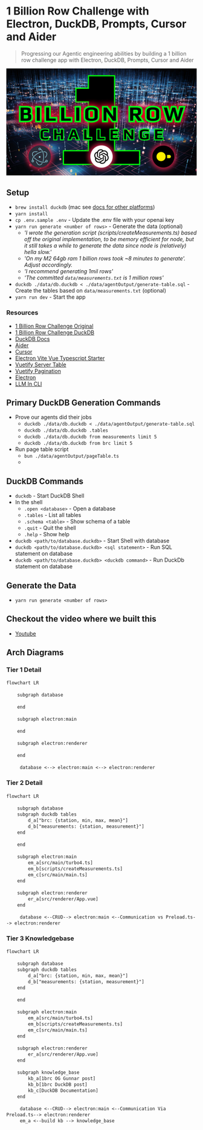 # 1 Billion Row Challenge with Electron, DuckDB, Prompts, Cursor and Aider
> Progressing our Agentic engineering abilities by building a 1 billion row challenge app with Electron, DuckDB, Prompts, Cursor and Aider

![1brc](img/1brc.png)

## Setup
- `brew install duckdb` (mac see [docs for other platforms](https://duckdb.org/docs/installation/?version=latest&environment=cli&installer=binary&platform=win))
- `yarn install`
- `cp .env.sample .env` - Update the .env file with your openai key
- `yarn run generate <number of rows>` - Generate the data (optional)
  - *'I wrote the generation script (scripts/createMeasurements.ts) based off the original implementation, to be memory efficient for node, but it still takes a while to generate the data since node is (relatively) hella slow.'*
  - *'On my M2 64gb ram 1 billion rows took ~8 minutes to generate'. Adjust accordingly.*
  - *'I recommend generating 1mil rows'*
  - *'The committed `data/measurements.txt` is 1 million rows'*
- `duckdb ./data/db.duckdb < ./data/agentOutput/generate-table.sql` - Create the tables based on `data/measurements.txt` (optional)
- `yarn run dev` - Start the app

### Resources
- [1 Billion Row Challenge Original](https://www.morling.dev/blog/one-billion-row-challenge/)
- [1 Billion Row Challenge DuckDB](https://rmoff.net/2024/01/03/1%EF%B8%8F%E2%83%A3%EF%B8%8F-1brc-in-sql-with-duckdb/)
- [DuckDB Docs](https://duckdb.org/)
- [Aider](https://aider.chat/)
- [Cursor](https://cursor.sh/)
- [Electron Vite Vue Typescript Starter](https://github.com/Deluze/electron-vue-template)
- [Vuetify Server Table](https://vuetifyjs.com/en/components/data-tables/server-side-tables/#examples)
- [Vuetify Pagination](https://vuetifyjs.com/en/components/paginations/#disabled)
- [Electron](https://www.electronjs.org/)
- [LLM In CLI](https://github.com/simonw/llm)

## Primary DuckDB Generation Commands
- Prove our agents did their jobs
  - `duckdb ./data/db.duckdb < ./data/agentOutput/generate-table.sql`
  - `duckdb ./data/db.duckdb .tables`
  - `duckdb ./data/db.duckdb from measurements limit 5`
  - `duckdb ./data/db.duckdb from brc limit 5`
- Run page table script
  - `bun ./data/agentOutput/pageTable.ts`
  - 
## DuckDB Commands
- `duckdb` - Start DuckDB Shell
- In the shell
  - `.open <database>` - Open a database
  - `.tables` - List all tables
  - `.schema <table>` - Show schema of a table
  - `.quit` - Quit the shell
  - `.help` - Show help
- `duckdb <path/to/database.duckdb>` - Start Shell with database
- `duckdb <path/to/database.duckdb> <sql statement>` - Run SQL statement on database
- `duckdb <path/to/database.duckdb> <duckdb command>` - Run DuckDb statement on database

## Generate the Data
- `yarn run generate <number of rows>`

## Checkout the video where we built this
- [Youtube](https://youtu.be/E6bcyo32zss)

## Arch Diagrams

### Tier 1 Detail

```mermaid
flowchart LR

    subgraph database

    end

    subgraph electron:main

    end

    subgraph electron:renderer

    end

     database <--> electron:main <--> electron:renderer 
```

### Tier 2 Detail

```mermaid
flowchart LR

    subgraph database
    subgraph duckdb tables
        d_a["brc: {station, min, max, mean}"]
        d_b["measurements: {station, measurement}"]
    end
        
    end

    subgraph electron:main
        em_a[src/main/turbo4.ts]
        em_b[scripts/createMeasurements.ts]
        em_c[src/main/main.ts]
    end

    subgraph electron:renderer
        er_a[src/renderer/App.vue]
    end

     database <--CRUD--> electron:main <--Communication vs Preload.ts--> electron:renderer 
```

### Tier 3 Knowledgebase
```mermaid
flowchart LR

    subgraph database
    subgraph duckdb tables
        d_a["brc: {station, min, max, mean}"]
        d_b["measurements: {station, measurement}"]
    end
        
    end

    subgraph electron:main
        em_a[src/main/turbo4.ts]
        em_b[scripts/createMeasurements.ts]
        em_c[src/main/main.ts]
    end

    subgraph electron:renderer
        er_a[src/renderer/App.vue]
    end

    subgraph knowledge_base
        kb_a[1brc OG Gunnar post]
        kb_b[1brc DuckDB post]
        kb_c[DuckDB Documentation]
    end

     database <--CRUD--> electron:main <--Communication Via Preload.ts--> electron:renderer 
     em_a <--build kb --> knowledge_base
```